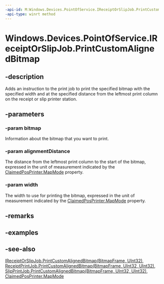----api-id: M:Windows.Devices.PointOfService.IReceiptOrSlipJob.PrintCustomAlignedBitmap(Windows.Graphics.Imaging.BitmapFrame,System.UInt32,System.UInt32)
-api-type: winrt method
---<!-- Method syntaxpublic void PrintCustomAlignedBitmap(Windows.Graphics.Imaging.BitmapFrame bitmap, System.UInt32 alignmentDistance, System.UInt32 width)--># Windows.Devices.PointOfService.IReceiptOrSlipJob.PrintCustomAlignedBitmap## -descriptionAdds an instruction to the print job to print the specified bitmap with the specified width and at the specified distance from the leftmost print column on the receipt or slip printer station.## -parameters### -param bitmapInformation about the bitmap that you want to print.### -param alignmentDistanceThe distance from the leftmost print column to the start of the bitmap, expressed in the unit of measurement indicated by the [ClaimedPosPrinter.MapMode](claimedposprinter_mapmode.md) property.### -param widthThe width to use for printing the bitmap, expressed in the unit of measurement indicated by the [ClaimedPosPrinter.MapMode](claimedposprinter_mapmode.md) property.## -remarks## -examples## -see-also[IReceiptOrSlipJob.PrintCustomAlignedBitmap(BitmapFrame, UInt32)](ireceiptorslipjob_printcustomalignedbitmap_386594225.md), [ReceiptPrintJob.PrintCustomAlignedBitmap(BitmapFrame, UInt32, UInt32)](receiptprintjob_printcustomalignedbitmap_417648213.md), [SlipPrintJob.PrintCustomAlignedBitmap(BitmapFrame, UInt32, UInt32)](slipprintjob_printcustomalignedbitmap_417648213.md), [ClaimedPosPrinter.MapMode](claimedposprinter_mapmode.md)